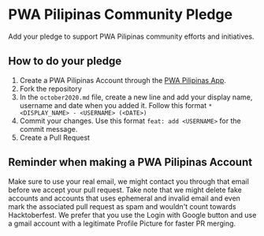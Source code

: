 # PWA Pilipinas Community Pledge
Add your pledge to support PWA Pilipinas community efforts and initiatives.

## How to do your pledge
1. Create a PWA Pilipinas Account through the [PWA Pilipinas App](https://app.pwapilipinas.org).
2. Fork the repository
3. In the `october2020.md` file, create a new line and add your display name, username and date when you added it. Follow this format `* <DISPLAY_NAME> - <USERNAME> (<DATE>)`
4. Commit your changes. Use this format `feat: add <USERNAME>` for the commit message.
4. Create a Pull Request

## Reminder when making a PWA Pilipinas Account
Make sure to use your real email, we might contact you through that email before we accept your pull request. Take note that we might delete fake accounts and accounts that uses ephemeral and invalid email and even mark the associated pull request as spam and wouldn't count towards Hacktoberfest. We prefer that you use the Login with Google button and use a gmail account with a legitimate Profile Picture for faster PR merging.
